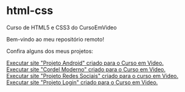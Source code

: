 # html-css
 <P>Curso de HTML5 e CSS3 do CursoEmVideo </P>

 <P>Bem-vindo ao meu repositório remoto!</P>

  <P>Confira alguns dos meus projetos: </P>

 <a href= "https://flplemos.github.io/html-css/desafios/d010b/"> 
 Executar site "Projeto Android" criado para o Curso em Video. </a> <br>

 <a href= "https://flplemos.github.io/html-css/desafios/d012/">
 Executar site "Cordel Moderno" criado para o Curso em Video. </a> <br>

<a href= "https://flplemos.github.io/html-css/desafios/d015/">
Executar site "Projeto Redes Sociais" criado para o curso em Video. </a> <br>

<a href= "https://flplemos.github.io/html-css/desafios/d016/">
Executar site "Projeto Login" criado para o Curso em Video. </a> <br>
